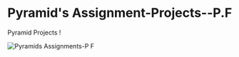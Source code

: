 # Pyramid's Assignment-Projects--P.F
Pyramid Projects !


![Pyramids Assignments-P F](https://github.com/Irfan-Ali01/Pyramid-Assignments-Projects--P.F/assets/151863237/e8c7dc09-ffe8-41ff-b1e0-4b3a54149b70)
